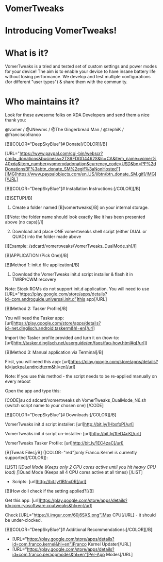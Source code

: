 # VomerTweaks

# Introducing VomerTweaks!

# What is it?

VomerTweaks is a tried and tested set of custom settings and power modes for your device!
The aim is to enable your device to have insane battery life without losing performance.
We develop and test multiple configurations (for different "user types") & share them with the community.

# Who maintains it?

Look for these awesome folks on XDA Developers and send them a nice thank you:

@vomer / @JNewms / @The Gingerbread Man / @zephiK / @franciscofranco

[B][COLOR="DeepSkyBlue"]# Donate[/COLOR][/B]

[URL="https://www.paypal.com/cgi-bin/webscr?cmd=_donations&business=2TS9FDGD4462S&lc=CA&item_name=vomer%40xda&item_number=vomerxdadonation&currency_code=USD&bn=PP%2dDonationsBF%3abtn_donate_SM%2egif%3aNonHosted"][IMG]https://www.paypalobjects.com/en_US/i/btn/btn_donate_SM.gif[/IMG][/URL]

[B][COLOR="DeepSkyBlue"]# Installation Instructions:[/COLOR][/B]

[B]SETUP[/B]

1) Create a folder named [B]vomertweaks[/B] on your internal storage. 

[I]Note: the folder name should look exactly like it has been presented above (no caps)[/I]

2) Download and place ONE vomertweaks shell script (either DUAL or QUAD) into the folder made above

[I]Example: /sdcard/vomertweaks/VomerTweaks_DualMode.sh[/I]

[B]APPLICATION (Pick One)[/B]

[B]Method 1: init.d file application[/B]

1) Download the VomerTweaks init.d script installer & flash it in TWRP/CWM recovery

Note: Stock ROMs do not support init.d application. You will need to use [URL="https://play.google.com/store/apps/details?id=com.androguide.universal.init.d"]this app[/URL]

[B]Method 2: Tasker Profile[/B]

You will need the Tasker app: [url]https://play.google.com/store/apps/details?id=net.dinglisch.android.taskerm&hl=en[/url]

Import the Tasker profile provided and turn it on (how-to: [url]http://tasker.dinglisch.net/userguide/en/faqs/faq-how.html#q[/url])

[B]Method 3: Manual application via Terminal[/B]

First, you will need this app: [url]https://play.google.com/store/apps/details?id=jackpal.androidterm&hl=en[/url]

Note: If you use this method - the script needs to be re-applied manually on every reboot

Open the app and type this:

[CODE]su
cd sdcard/vomertweaks
sh VomerTweaks_DualMode_N6.sh (switch script name to your chosen one)
[/CODE]

[B][COLOR="DeepSkyBlue"]# Downloads:[/COLOR][/B]

VomerTweaks init.d script installer: [url]http://bit.ly/1HbxfoP[/url]

VomerTweaks init.d script un-installer: [url]http://bit.ly/1teD4cK[/url]

VomerTweaks Tasker Profile: [url]http://bit.ly/1EC4zaC[/url]

[B]Tweak Files[/B] ([COLOR="red"]only Franco.Kernel is currently supported[/COLOR]):

[LIST]
[*]Dual Mode (Keeps only 2 CPU cores active until you hit heavy CPU load) 
[*]Quad Mode (Keeps all 4 CPU cores active at all times)
[/LIST]

- Scripts: [url]http://bit.ly/1Bfnx0R[/url]

[B]How do I check if the setting applied?[/B]

Get this app: [url]https://play.google.com/store/apps/details?id=com.ryosoftware.cputweaks&hl=en[/url]

Check [URL="https://i.imgur.com/60j6SXS.png"]Max CPU[/URL] - it should be under-clocked.

[B][COLOR="DeepSkyBlue"]# Additional Recommendations:[/COLOR][/B]

- [URL="https://play.google.com/store/apps/details?id=com.franco.kernel&hl=en"]Franco Kernel Updater[/URL]
- [URL="https://play.google.com/store/apps/details?id=com.franco.perappmodes&hl=en"]Per-App Modes[/URL]
